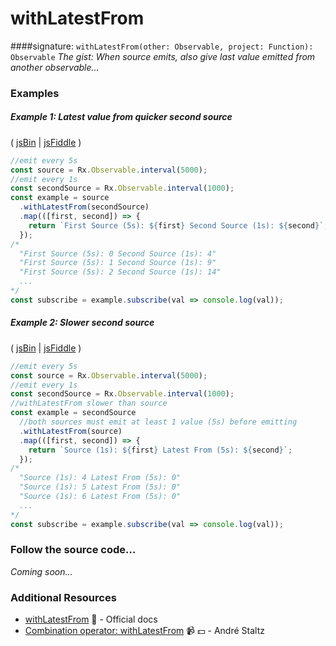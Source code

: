 # withLatestFrom
####signature: `withLatestFrom(other: Observable, project: Function): Observable`
*The gist: When source emits, also give last value emitted from another observable...*


### Examples

##### Example 1: Latest value from quicker second source

( [jsBin](http://jsbin.com/fitekeseru/1/edit?js,console) | [jsFiddle](https://jsfiddle.net/btroncone/9c3pfgpk/) )

```js
//emit every 5s
const source = Rx.Observable.interval(5000);
//emit every 1s
const secondSource = Rx.Observable.interval(1000);
const example = source
  .withLatestFrom(secondSource)
  .map(([first, second]) => {
    return `First Source (5s): ${first} Second Source (1s): ${second}`;
  });
/*
  "First Source (5s): 0 Second Source (1s): 4"
  "First Source (5s): 1 Second Source (1s): 9"
  "First Source (5s): 2 Second Source (1s): 14"
  ...
*/
const subscribe = example.subscribe(val => console.log(val));
```

##### Example 2: Slower second source

( [jsBin](http://jsbin.com/vujekucuxa/1/edit?js,console) | [jsFiddle](https://jsfiddle.net/btroncone/bywLL579/) )

```js
//emit every 5s
const source = Rx.Observable.interval(5000);
//emit every 1s
const secondSource = Rx.Observable.interval(1000);
//withLatestFrom slower than source
const example = secondSource
  //both sources must emit at least 1 value (5s) before emitting
  .withLatestFrom(source)
  .map(([first, second]) => {
    return `Source (1s): ${first} Latest From (5s): ${second}`;
  });
/*
  "Source (1s): 4 Latest From (5s): 0"
  "Source (1s): 5 Latest From (5s): 0"
  "Source (1s): 6 Latest From (5s): 0"
  ...
*/
const subscribe = example.subscribe(val => console.log(val));
```

### Follow the source code...
*Coming soon...*


### Additional Resources
* [withLatestFrom](http://reactivex.io/rxjs/class/es6/Observable.js~Observable.html#instance-method-withLatestFrom) :newspaper: - Official docs
* [Combination operator: withLatestFrom](https://egghead.io/lessons/rxjs-combination-operator-withlatestfrom?course=rxjs-beyond-the-basics-operators-in-depth) :video_camera: :dollar: - André Staltz
